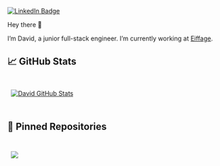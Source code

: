 [![LinkedIn Badge](https://img.shields.io/badge/LinkedIn-Profile-informational?style=flat&logo=linkedin&logoColor=white&color=0D76A8)](https://www.linkedin.com/in/david-zerbib-204968204/)



Hey there 👋

I’m David, a junior full-stack engineer. I’m currently working at [Eiffage](https://www.eiffage.com/).



## &#x1f4c8; GitHub Stats

<br>

<a href="https://github.com/Davidzrbb">
  <img align="center" style="margin:0.5rem" src="https://github-readme-stats.vercel.app/api/top-langs/?username=Davidzrbb" alt="David GitHub Stats" />
</a>

<br>
<br>

## 📌 Pinned Repositories

<br>

<a href="https://github.com/Davidzrbb/cleancards">
  <img align="center" style="margin:0.5rem" src="https://github-readme-stats.vercel.app/api/pin/?username=Davidzrbb&repo=cleancards&title_color=ffffff&text_color=c9cacc&icon_color=4AB197&bg_color=1A2B34&" />
</a>



<!--START_SECTION:waka-->
<!--END_SECTION:waka-->
